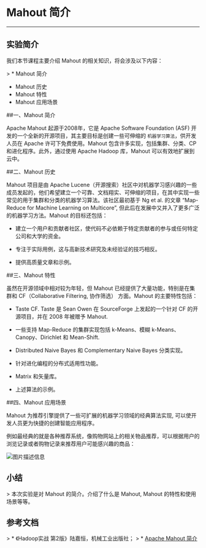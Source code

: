 # Mahout 简介

---

## 实验简介

我们本节课程主要介绍 Mahout 的相关知识，将会涉及以下内容：

&gt; * Mahout 简介
* Mahout 历史
* Mahout 特性
* Mahout 应用场景

##一、Mahout 简介

Apache Mahout 起源于2008年，它是 Apache Software Foundation (ASF) 开发的一个全新的开源项目，其主要目标是创建一些可伸缩的 `机器学习算法`，供开发人员在 Apache 许可下免费使用。Mahout 包含许多实现，包括集群、分类、CP 和进化程序。此外，通过使用 Apache Hadoop 库，Mahout 可以有效地扩展到云中。

##二、Mahout 历史

Mahout 项目是由 Apache Lucene（开源搜索）社区中对机器学习感兴趣的一些成员发起的，他们希望建立一个可靠、文档翔实、可伸缩的项目，在其中实现一些常见的用于集群和分类的机器学习算法。该社区最初基于 Ng et al. 的文章 “Map-Reduce for Machine Learning on Multicore”, 但此后在发展中又并入了更多广泛的机器学习方法。Mahout 的目标还包括：

* 建立一个用户和贡献者社区，使代码不必依赖于特定贡献者的参与或任何特定公司和大学的资金。

* 专注于实际用例，这与高新技术研究及未经验证的技巧相反。

* 提供高质量文章和示例。

##三、Mahout 特性

虽然在开源领域中相对较为年轻，但 Mahout 已经提供了大量功能，特别是在集群和 CF（Collaborative Filtering, 协作筛选） 方面。Mahout 的主要特性包括：

* Taste CF. Taste 是 Sean Owen 在 SourceForge 上发起的一个针对 CF 的开源项目，并在 2008 年被赠予 Mahout.

* 一些支持 Map-Reduce 的集群实现包括 k-Means、模糊 k-Means、Canopy、Dirichlet 和 Mean-Shift.

* Distributed Naive Bayes 和 Complementary Naive Bayes 分类实现。

* 针对进化编程的分布式适用性功能。

* Matrix 和矢量库。

* 上述算法的示例。


##四、Mahout 应用场景

Mahout 为推荐引擎提供了一些可扩展的机器学习领域的经典算法实现,
可以使开发人员更为快捷的创建智能应用程序。

例如最经典的就是各种推荐系统，像购物网站上的相关物品推荐，可以根据用户的浏览记录或者购物记录来推荐用户可能感兴趣的商品：

![图片描述信息](https://dn-anything-about-doc.qbox.me/userid46108labid785time1427765633901)


## 小结

&gt; 本次实验是对 Mahout 的简介。介绍了什么是 Mahout, Mahout 的特性和使用场景等等。


## 参考文档

&gt; * 《Hadoop实战 第2版》陆嘉恒，机械工业出版社；
&gt; * [Apache Mahout 简介](http://www.ibm.com/developerworks/cn/java/j-mahout/)









